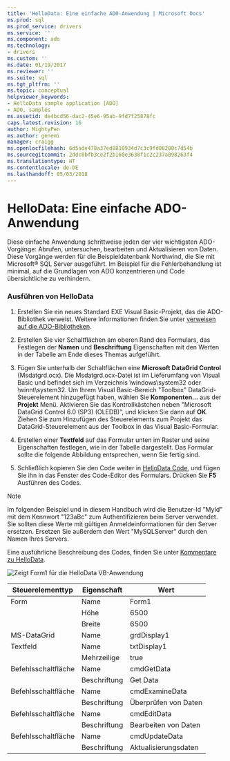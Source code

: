 ```yaml
---
title: 'HelloData: Eine einfache ADO-Anwendung | Microsoft Docs'
ms.prod: sql
ms.prod_service: drivers
ms.service: ''
ms.component: ado
ms.technology:
- drivers
ms.custom: ''
ms.date: 01/19/2017
ms.reviewer: ''
ms.suite: sql
ms.tgt_pltfrm: ''
ms.topic: conceptual
helpviewer_keywords:
- HelloData sample application [ADO]
- ADO, samples
ms.assetid: de4bcd56-dac2-45e6-95ab-9fd7f25878fc
caps.latest.revision: 16
author: MightyPen
ms.author: genemi
manager: craigg
ms.openlocfilehash: 6d5ade478a37ed8810934d7c3c9fd08200c7d54b
ms.sourcegitcommit: 2ddc0bfb3ce2f2b160e3638f1c2c237a898263f4
ms.translationtype: HT
ms.contentlocale: de-DE
ms.lasthandoff: 05/03/2018
---
```

# <a name="hellodata-a-simple-ado-application"></a>HelloData: Eine einfache ADO-Anwendung
Diese einfache Anwendung schrittweise jeden der vier wichtigsten ADO-Vorgänge: Abrufen, untersuchen, bearbeiten und Aktualisieren von Daten. Diese Vorgänge werden für die Beispieldatenbank Northwind, die Sie mit Microsoft® SQL Server ausgeführt. Im Beispiel für die Fehlerbehandlung ist minimal, auf die Grundlagen von ADO konzentrieren und Code übersichtliche zu verhindern.  
  
### <a name="to-run-hellodata"></a>Ausführen von HelloData  
  
1.  Erstellen Sie ein neues Standard EXE Visual Basic-Projekt, das die ADO-Bibliothek verweist. Weitere Informationen finden Sie unter [verweisen auf die ADO-Bibliotheken](../../../ado/guide/referencing-the-ado-libraries.md).  
  
2.  Erstellen Sie vier Schaltflächen am oberen Rand des Formulars, das Festlegen der **Namen** und **Beschriftung** Eigenschaften mit den Werten in der Tabelle am Ende dieses Themas aufgeführt.  
  
3.  Fügen Sie unterhalb der Schaltflächen eine **Microsoft DataGrid Control** (Msdatgrd.ocx). Die Msdatgrd.ocx-Datei ist im Lieferumfang von Visual Basic und befindet sich im Verzeichnis \windows\system32 oder \winnt\system32. Um Ihrem Visual Basic-Bereich "Toolbox" DataGrid-Steuerelement hinzugefügt haben, wählen Sie **Komponenten...**  aus der **Projekt** Menü. Aktivieren Sie das Kontrollkästchen neben "Microsoft DataGrid Control 6.0 (SP3) (OLEDB)", und klicken Sie dann auf **OK**. Ziehen Sie zum Hinzufügen des Steuerelements zum Projekt das DataGrid-Steuerelement aus der Toolbox in das Visual Basic-Formular.  
  
4.  Erstellen einer **Textfeld** auf das Formular unten im Raster und seine Eigenschaften festlegen, wie in der Tabelle dargestellt. Das Formular sollte die folgende Abbildung entsprechen, wenn Sie fertig sind.  
  
5.  Schließlich kopieren Sie den Code weiter in [HelloData Code](../../../ado/guide/data/hellodata-code.md), und fügen Sie ihn in das Fenster des Code-Editor des Formulars. Drücken Sie **F5** Ausführen des Codes.  
  
> [!NOTE]
>  Im folgenden Beispiel und in diesem Handbuch wird die Benutzer-Id "MyId" mit dem Kennwort "123aBc" zum Authentifizieren beim Server verwendet. Sie sollten diese Werte mit gültigen Anmeldeinformationen für den Server ersetzen. Ersetzen Sie außerdem den Wert "MySQLServer" durch den Namen Ihres Servers.  
  
 Eine ausführliche Beschreibung des Codes, finden Sie unter [Kommentare zu HelloData](../../../ado/guide/data/comments-on-hellodata.md).  
  
 ![Zeigt Form1 für die HelloData VB-Anwendung](../../../ado/guide/data/media/hellodata.gif "HelloData")  
  
|Steuerelementtyp|Eigenschaft|Wert|  
|------------------|--------------|-----------|  
|Form|Name|Form1|  
||Höhe|6500|  
||Breite|6500|  
|MS-DataGrid|Name|grdDisplay1|  
|Textfeld|Name|txtDisplay1|  
||Mehrzeilige|true|  
|Befehlsschaltfläche|Name|cmdGetData|  
||Beschriftung|Get Data|  
|Befehlsschaltfläche|Name|cmdExamineData|  
||Beschriftung|Überprüfen von Daten|  
|Befehlsschaltfläche|Name|cmdEditData|  
||Beschriftung|Bearbeiten von Daten|  
|Befehlsschaltfläche|Name|cmdUpdateData|  
||Beschriftung|Aktualisierungsdaten|
